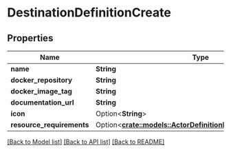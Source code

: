 # DestinationDefinitionCreate

## Properties

Name | Type | Description | Notes
------------ | ------------- | ------------- | -------------
**name** | **String** |  | 
**docker_repository** | **String** |  | 
**docker_image_tag** | **String** |  | 
**documentation_url** | **String** |  | 
**icon** | Option<**String**> |  | [optional]
**resource_requirements** | Option<[**crate::models::ActorDefinitionResourceRequirements**](ActorDefinitionResourceRequirements.md)> |  | [optional]

[[Back to Model list]](../README.md#documentation-for-models) [[Back to API list]](../README.md#documentation-for-api-endpoints) [[Back to README]](../README.md)


